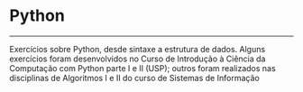 # Python
---
 Exercícios sobre Python, desde sintaxe a estrutura de dados. Alguns exercícios foram desenvolvidos no Curso de Introdução à Ciência da Computação com Python parte I e II (USP); outros foram realizados nas disciplinas de Algoritmos I e II do curso de Sistemas de Informação
